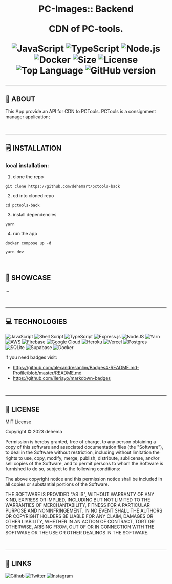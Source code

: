 <div align='center'>
    <h1><b>PC-Images:: Backend</b></.h1>
    <br />
    <p>CDN of PC-tools.</p>

![JavaScript](https://badgen.net/badge/JavaScript/ES2020/yellow?)
![TypeScript](https://badgen.net/badge/TypeScript/5.2.2/blue?)
![Node.js](https://badgen.net/badge/Node.js/v20.2.0/green?)
![Docker](https://badgen.net/badge/Docker/24.0.1/cyan?)
![Size](https://img.shields.io/github/languages/code-size/dehemart/pctools-back.svg)
![License](https://img.shields.io/github/license/dehemart/pctools-back.svg)
![Top Language](https://img.shields.io/github/languages/top/dehemart/pctools-back.svg)
![GitHub version](https://badge.fury.io/gh/dehemart%2Fpctools-back.svg)

</div>

---

## 💾 **ABOUT**

This App provide an API for CDN to PCTools.
PCTools is a consignment manager application;

<br />

---

## 🗒️ **INSTALLATION**

### local installation:

1. clone the repo

```
git clone https://github.com/dehemart/pctools-back
```

2. cd into cloned repo

```
cd pctools-back
```

3. install dependencies

```
yarn
```

4. run the app

```
docker compose up -d
```

```
yarn dev
```

<br />

## 🔎 **SHOWCASE**

...

<br />

---

## 💻 **TECHNOLOGIES**

![JavaScript](https://img.shields.io/badge/javascript-%23323330.svg?style=for-the-badge&logo=javascript&logoColor=%23F7DF1E)
![Shell Script](https://img.shields.io/badge/shell_script-%23121011.svg?style=for-the-badge&logo=gnu-bash&logoColor=white)
![TypeScript](https://img.shields.io/badge/typescript-%23007ACC.svg?style=for-the-badge&logo=typescript&logoColor=white)
![Express.js](https://img.shields.io/badge/express.js-%23404d59.svg?style=for-the-badge&logo=express&logoColor=%2361DAFB)
![NodeJS](https://img.shields.io/badge/node.js-6DA55F?style=for-the-badge&logo=node.js&logoColor=white)
![Yarn](https://img.shields.io/badge/yarn-%232C8EBB.svg?style=for-the-badge&logo=yarn&logoColor=white)
![AWS](https://img.shields.io/badge/AWS-%23FF9900.svg?style=for-the-badge&logo=amazon-aws&logoColor=white)
![Firebase](https://img.shields.io/badge/firebase-%23039BE5.svg?style=for-the-badge&logo=firebase)
![Google Cloud](https://img.shields.io/badge/GoogleCloud-%234285F4.svg?style=for-the-badge&logo=google-cloud&logoColor=white)
![Heroku](https://img.shields.io/badge/heroku-%23430098.svg?style=for-the-badge&logo=heroku&logoColor=white)
![Vercel](https://img.shields.io/badge/vercel-%23000000.svg?style=for-the-badge&logo=vercel&logoColor=white)
![Postgres](https://img.shields.io/badge/postgres-%23316192.svg?style=for-the-badge&logo=postgresql&logoColor=white)
![SQLite](https://img.shields.io/badge/sqlite-%2307405e.svg?style=for-the-badge&logo=sqlite&logoColor=white)
![Supabase](https://img.shields.io/badge/Supabase-3ECF8E?style=for-the-badge&logo=supabase&logoColor=white)
![Docker](https://img.shields.io/badge/docker-%230db7ed.svg?style=for-the-badge&logo=docker&logoColor=white)

if you need badges visit:

- https://github.com/alexandresanlim/Badges4-README.md-Profile/blob/master/README.md
- https://github.com/Ileriayo/markdown-badges

<br />

---

## 📎 **LICENSE**

MIT License

Copyright © 2023 dehema

Permission is hereby granted, free of charge, to any person obtaining a copy of this software and associated documentation files (the "Software"), to deal in the Software without restriction, including without limitation the rights to use, copy, modify, merge, publish, distribute, sublicense, and/or sell copies of the Software, and to permit persons to whom the Software is furnished to do so, subject to the following conditions:

The above copyright notice and this permission notice shall be included in all copies or substantial portions of the Software.

THE SOFTWARE IS PROVIDED "AS IS", WITHOUT WARRANTY OF ANY KIND, EXPRESS OR IMPLIED, INCLUDING BUT NOT LIMITED TO THE WARRANTIES OF MERCHANTABILITY, FITNESS FOR A PARTICULAR PURPOSE AND NONINFRINGEMENT. IN NO EVENT SHALL THE AUTHORS OR COPYRIGHT HOLDERS BE LIABLE FOR ANY CLAIM, DAMAGES OR OTHER LIABILITY, WHETHER IN AN ACTION OF CONTRACT, TORT OR OTHERWISE, ARISING FROM, OUT OF OR IN CONNECTION WITH THE SOFTWARE OR THE USE OR OTHER DEALINGS IN THE SOFTWARE.

<br />

---

## 📌 **LINKS**

[<img alt="Github" src="https://img.shields.io/badge/dehemart-%23181717.svg?style=for-the-badge&logo=github&logoColor=white" />](https://github.com/dehemart)
[<img alt="Twitter" src="https://img.shields.io/badge/dehemart-%231DA1F2.svg?style=for-the-badge&logo=Twitter&logoColor=white" />](https://twitter.com/dehemart)
[<img alt="Instagram" src="https://img.shields.io/badge/dehemart-%23E4405F.svg?style=for-the-badge&logo=Instagram&logoColor=white" />](https://instagram.com/dehemart)
